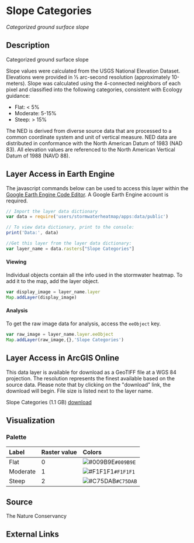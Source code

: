 Slope Categories
================

*Categorized ground surface slope*

## Description

Categorized ground surface slope

Slope values were calculated from the USGS National Elevation Dataset.
Elevations were provided in 1⁄3 arc-second resolution (approximately
10-meters). Slope was calculated using the 4-connected neighbors of each
pixel and classified into the following categories, consistent with
Ecology guidance:

-   Flat: &lt; 5%
-   Moderate: 5-15%
-   Steep: &gt; 15%

The NED is derived from diverse source data that are processed to a
common coordinate system and unit of vertical measure. NED data are
distributed in conformance with the North American Datum of 1983 (NAD
83). All elevation values are referenced to the North American Vertical
Datum of 1988 (NAVD 88).

## Layer Access in Earth Engine

The javascript commands below can be used to access this layer within
the [Google Earth Engine Code
Editor](https://developers.google.com/earth-engine/guides/playground). A
Google Earth Engine account is required.

``` javascript
// Import the layer data dictionary
var data = require('users/stormwaterheatmap/apps:data/public')

// To view data dictionary, print to the console:
print('Data:', data)

//Get this layer from the layer data dictionary: 
var layer_name = data.rasters["Slope Categories"]
```

#### Viewing

Individual objects contain all the info used in the stormwater heatmap.
To add it to the map, add the layer object.

``` javascript
var display_image = layer_name.layer
Map.addLayer(display_image)
```

#### Analysis

To get the raw image data for analysis, access the `eeObject` key.

``` javascript
var raw_image = layer_name.layer.eeObject
Map.addLayer(raw_image,{},'Slope Categories')
```

## Layer Access in ArcGIS Online

This data layer is available for download as a GeoTIFF file at a WGS 84 projection. The resolution represents the finest  available based on the source data. Please note that by clicking on the "download" link, the download will begin. File size is listed next to the layer name.

Slope Categories (1.1 GB) [download](https://storage.googleapis.com/live_data_layers/rasters/Slope_Categories.tif)

## Visualization

### Palette

| Label    | Raster value | Colors                                                                    |
|:---------|:-------------|:--------------------------------------------------------------------------|
| Flat     | 0            | ![\#009B9E](https://via.placeholder.com/15/009B9E/000000?text=+)`#009B9E` |
| Moderate | 1            | ![\#F1F1F1](https://via.placeholder.com/15/F1F1F1/000000?text=+)`#F1F1F1` |
| Steep    | 2            | ![\#C75DAB](https://via.placeholder.com/15/C75DAB/000000?text=+)`#C75DAB` |

## Source

The Nature Conservancy

## External Links

